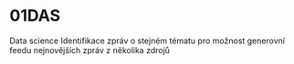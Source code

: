 # 01DAS
 Data science
Identifikace zpráv o stejném tématu pro možnost generovní feedu nejnovějších zpráv z několika zdrojů
